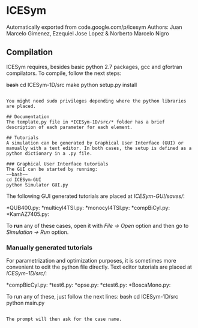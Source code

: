 # ICESym
Automatically exported from code.google.com/p/icesym
Authors: Juan Marcelo Gimenez, Ezequiel Jose Lopez & Norberto Marcelo Nigro

## Compilation

ICESym requires, besides basic python 2.7 packages, gcc and gfortran compilators. To compile, follow the next steps:

~~bash~~
cd ICESym-1D/src
make
python setup.py install
~~~~

You might need sudo privileges depending where the python libraries are placed.

## Documentation
The template,py file in *ICESym-1D/src/* folder has a brief description of each parameter for each element.

## Tutorials
A simulation can be generated by Graphical User Interface (GUI) or manually with a text editor. In both cases, the setup is defined as a python dictionary in a .py file.

### Graphical User Interface tutorials
The GUI can be started by running:
~~bash~~
cd ICESym-GUI
python Simulator GUI.py
~~~~

The following GUI generated tutorials are placed at *ICESym-GUI/saves/*:

*QUB400.py:
*multicyl4TSI.py:
*monocyl4TSI.py:
*compBiCyl.py:
*KamAZ7405.py:

To **run** any of these cases, open it with *File -> Open* option and then go to *Simulation -> Run* option.

### Manually generated tutorials
For parametrization and optimization purposes, it is sometimes more convenient to edit the python file directly.
Text editor tutorials are placed at *ICESym-1D/src/*:

*compBicCyl.py:
*test6.py:
*opse.py:
*ctest6.py:
*BoscaMono.py:

To run any of these, just follow the next lines:
~~bash~~
cd ICESym-1D/src
python main.py
~~~~

The prompt will then ask for the case name.
